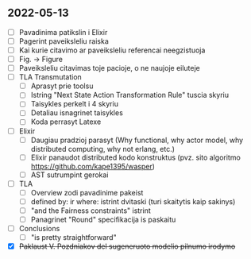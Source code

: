 ## 2022-05-13
- [ ] Pavadinima patikslin i Elixir
- [ ] Pagerint paveiksleliu raiska
- [ ] Kai kurie citavimo ar paveiksleliu referencai neegzistuoja
- [ ] Fig. -> Figure
- [ ] Paveiksleliu citavimas toje pacioje, o ne naujoje eiluteje
- [ ] TLA Transmutation
  - [ ] Aprasyt prie toolsu
  - [ ] Istring "Next State Action Transformation Rule" tuscia skyriu
  - [ ] Taisykles perkelt i 4 skyriu
  - [ ] Detaliau isnagrinet taisykles
  - [ ] Koda perrasyt Latexe
- [ ] Elixir
  - [ ] Daugiau pradzioj parasyt (Why functional, why actor model, why distributed computing, why not erlang, etc.)
  - [ ] Elixir panaudot distributed kodo konstruktus (pvz. sito algoritmo https://github.com/kape1395/wasper)
  - [ ] AST sutrumpint gerokai
- [ ] TLA
  - [ ] Overview zodi pavadinime pakeist
  - [ ] defined by: ir where: istrint dvitaski (turi skaitytis kaip sakinys)
  - [ ] "and the Fairness constraints" istrint
  - [ ] Panagrinet "Round" specifikacija is paskaitu
- [ ] Conclusions
  - [ ] "is pretty straightforward"
- [X] ~~Paklaust V. Pozdniakov del sugeneruoto modelio pilnumo irodymo~~
